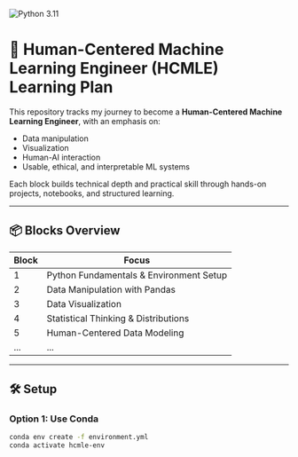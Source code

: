 ![Python 3.11](https://img.shields.io/badge/python-3.11-blue)

# 🧠 Human-Centered Machine Learning Engineer (HCMLE) Learning Plan

This repository tracks my journey to become a **Human-Centered Machine Learning Engineer**, with an emphasis on:
- Data manipulation
- Visualization
- Human-AI interaction
- Usable, ethical, and interpretable ML systems

Each block builds technical depth and practical skill through hands-on projects, notebooks, and structured learning.

---

## 📦 Blocks Overview

| Block | Focus                                   |
|-------|-----------------------------------------|
| 1     | Python Fundamentals & Environment Setup |
| 2     | Data Manipulation with Pandas           |
| 3     | Data Visualization                      |
| 4     | Statistical Thinking & Distributions    |
| 5     | Human-Centered Data Modeling            |
| ...   | ...                                     |

---

## 🛠️ Setup

### Option 1: Use Conda
```bash
conda env create -f environment.yml
conda activate hcmle-env